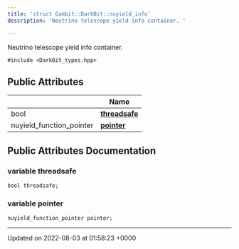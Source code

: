 ```yaml
---
title: 'struct Gambit::DarkBit::nuyield_info'
description: 'Neutrino telescope yield info container. '

---
```









Neutrino telescope yield info container. 


`#include <DarkBit_types.hpp>`

## Public Attributes

|                | Name           |
| -------------- | -------------- |
| bool | **[threadsafe](/documentation/code/main/classes/structgambit_1_1darkbit_1_1nuyield__info/#variable-threadsafe)**  |
| nuyield_function_pointer | **[pointer](/documentation/code/main/classes/structgambit_1_1darkbit_1_1nuyield__info/#variable-pointer)**  |

## Public Attributes Documentation

### variable threadsafe

```
bool threadsafe;
```


### variable pointer

```
nuyield_function_pointer pointer;
```


-------------------------------

Updated on 2022-08-03 at 01:58:23 +0000